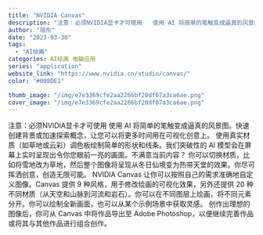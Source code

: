 ```yaml
---
title: "NVIDIA Canvas"
description: "注意：必须NVIDIA显卡才可使用   使用 AI 将简单的笔触变成逼真的风景图。快速创建背景或加速探索概念，让您可以将"
author: "瑞东"
date: "2023-03-30"
tags:
  - "AI绘画"
categories: AI绘画 电脑应用
series: "application"
website_link: "https://www.nvidia.cn/studio/canvas/"
color: "#008DE1"

thumb_image: "/img/e7e3369cfe2aa2266bf20df07a3ca6ae.png"
cover_image: "/img/e7e3369cfe2aa2266bf20df07a3ca6ae.png"
---
```


注意：必须NVIDIA显卡才可使用   使用 AI 将简单的笔触变成逼真的风景图。快速创建背景或加速探索概念，让您可以将更多时间用在可视化创意上。     使用真实材质（如草地或云彩）调色板绘制简单的形状和线条。我们突破性的 AI 模型会在屏幕上实时呈现出令你您眼前一亮的画面。不满意当前内容？ 你可以切换材质，比如将雪地改为草地，然后整个图像将呈现从冬日仙境变为热带天堂的效果。你尽可挥洒创意，创造无限可能。         NVIDIA Canvas 让你可以按照自己的需求准确地自定义图像。Canvas 提供 9 种风格，用于修改绘画的可视化效果，另外还提供 20 种不同材质（从天空和山脉到河流和岩石）。你可以在不同图层上绘画，将不同元素分开。你可以绘制全新画面，也可以从某个示例场景中获取灵感。         创作出理想的图像后，你可从 Canvas 中将作品导出至 Adobe Photoshop，以便继续完善作品或将其与其他作品进行组合创作。   
